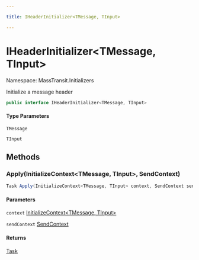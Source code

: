 ```yaml
---

title: IHeaderInitializer<TMessage, TInput>

---
```


# IHeaderInitializer\<TMessage, TInput\>

Namespace: MassTransit.Initializers

Initialize a message header

```csharp
public interface IHeaderInitializer<TMessage, TInput>
```

#### Type Parameters

`TMessage`<br/>

`TInput`<br/>

## Methods

### **Apply(InitializeContext\<TMessage, TInput\>, SendContext)**

```csharp
Task Apply(InitializeContext<TMessage, TInput> context, SendContext sendContext)
```

#### Parameters

`context` [InitializeContext\<TMessage, TInput\>](../../masstransit-abstractions/masstransit-initializers/initializecontext-2)<br/>

`sendContext` [SendContext](../../masstransit-abstractions/masstransit/sendcontext)<br/>

#### Returns

[Task](https://learn.microsoft.com/en-us/dotnet/api/system.threading.tasks.task)<br/>

